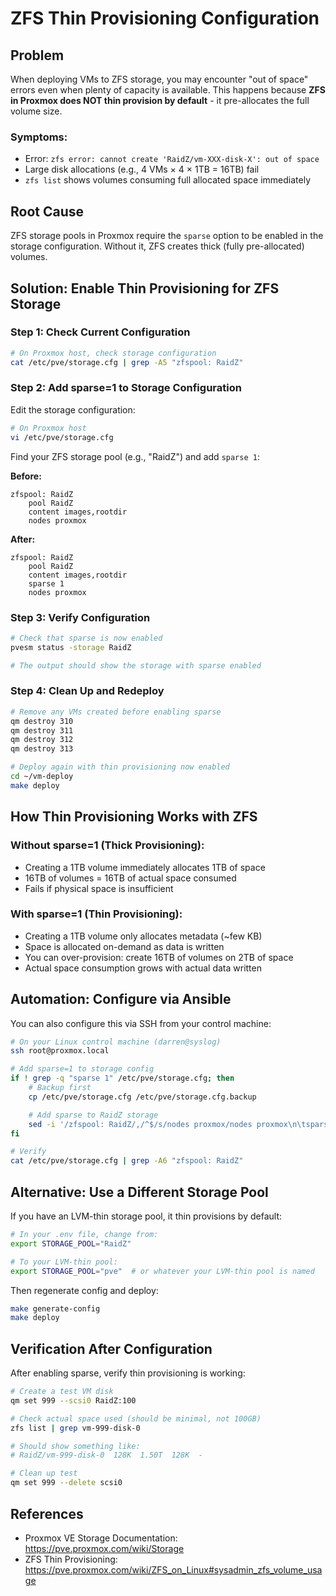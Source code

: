 # ZFS Thin Provisioning Configuration

<!-- Copyright (c) 2025 Darren Soothill -->
<!-- Email: darren [at] soothill [dot] com -->
<!-- License: MIT -->

## Problem

When deploying VMs to ZFS storage, you may encounter "out of space" errors even when plenty of capacity is available. This happens because **ZFS in Proxmox does NOT thin provision by default** - it pre-allocates the full volume size.

### Symptoms:
- Error: `zfs error: cannot create 'RaidZ/vm-XXX-disk-X': out of space`
- Large disk allocations (e.g., 4 VMs × 4 × 1TB = 16TB) fail
- `zfs list` shows volumes consuming full allocated space immediately

## Root Cause

ZFS storage pools in Proxmox require the `sparse` option to be enabled in the storage configuration. Without it, ZFS creates thick (fully pre-allocated) volumes.

## Solution: Enable Thin Provisioning for ZFS Storage

### Step 1: Check Current Configuration

```bash
# On Proxmox host, check storage configuration
cat /etc/pve/storage.cfg | grep -A5 "zfspool: RaidZ"
```

### Step 2: Add sparse=1 to Storage Configuration

Edit the storage configuration:

```bash
# On Proxmox host
vi /etc/pve/storage.cfg
```

Find your ZFS storage pool (e.g., "RaidZ") and add `sparse 1`:

**Before:**
```
zfspool: RaidZ
    pool RaidZ
    content images,rootdir
    nodes proxmox
```

**After:**
```
zfspool: RaidZ
    pool RaidZ
    content images,rootdir
    sparse 1
    nodes proxmox
```

### Step 3: Verify Configuration

```bash
# Check that sparse is now enabled
pvesm status -storage RaidZ

# The output should show the storage with sparse enabled
```

### Step 4: Clean Up and Redeploy

```bash
# Remove any VMs created before enabling sparse
qm destroy 310
qm destroy 311
qm destroy 312
qm destroy 313

# Deploy again with thin provisioning now enabled
cd ~/vm-deploy
make deploy
```

## How Thin Provisioning Works with ZFS

### Without sparse=1 (Thick Provisioning):
- Creating a 1TB volume immediately allocates 1TB of space
- 16TB of volumes = 16TB of actual space consumed
- Fails if physical space is insufficient

### With sparse=1 (Thin Provisioning):
- Creating a 1TB volume only allocates metadata (~few KB)
- Space is allocated on-demand as data is written
- You can over-provision: create 16TB of volumes on 2TB of space
- Actual space consumption grows with actual data written

## Automation: Configure via Ansible

You can also configure this via SSH from your control machine:

```bash
# On your Linux control machine (darren@syslog)
ssh root@proxmox.local

# Add sparse=1 to storage config
if ! grep -q "sparse 1" /etc/pve/storage.cfg; then
    # Backup first
    cp /etc/pve/storage.cfg /etc/pve/storage.cfg.backup

    # Add sparse to RaidZ storage
    sed -i '/zfspool: RaidZ/,/^$/s/nodes proxmox/nodes proxmox\n\tsparse 1/' /etc/pve/storage.cfg
fi

# Verify
cat /etc/pve/storage.cfg | grep -A6 "zfspool: RaidZ"
```

## Alternative: Use a Different Storage Pool

If you have an LVM-thin storage pool, it thin provisions by default:

```bash
# In your .env file, change from:
export STORAGE_POOL="RaidZ"

# To your LVM-thin pool:
export STORAGE_POOL="pve"  # or whatever your LVM-thin pool is named
```

Then regenerate config and deploy:
```bash
make generate-config
make deploy
```

## Verification After Configuration

After enabling sparse, verify thin provisioning is working:

```bash
# Create a test VM disk
qm set 999 --scsi0 RaidZ:100

# Check actual space used (should be minimal, not 100GB)
zfs list | grep vm-999-disk-0

# Should show something like:
# RaidZ/vm-999-disk-0  128K  1.50T  128K  -

# Clean up test
qm set 999 --delete scsi0
```

## References

- Proxmox VE Storage Documentation: https://pve.proxmox.com/wiki/Storage
- ZFS Thin Provisioning: https://pve.proxmox.com/wiki/ZFS_on_Linux#sysadmin_zfs_volume_usage
